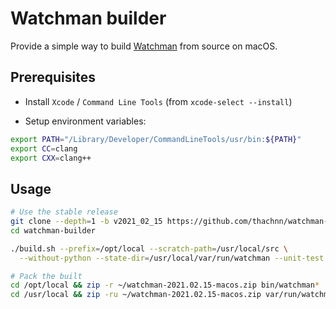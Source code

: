 # Watchman builder

Provide a simple way to build [Watchman](https://github.com/facebook/watchman) from source on macOS.

## Prerequisites

- Install `Xcode` / `Command Line Tools` (from `xcode-select --install`)

- Setup environment variables:
```bash
export PATH="/Library/Developer/CommandLineTools/usr/bin:${PATH}"
export CC=clang
export CXX=clang++
```

## Usage

```bash
# Use the stable release
git clone --depth=1 -b v2021_02_15 https://github.com/thachnn/watchman-builder.git
cd watchman-builder

./build.sh --prefix=/opt/local --scratch-path=/usr/local/src \
  --without-python --state-dir=/usr/local/var/run/watchman --unit-test

# Pack the built
cd /opt/local && zip -r ~/watchman-2021.02.15-macos.zip bin/watchman*
cd /usr/local && zip -ru ~/watchman-2021.02.15-macos.zip var/run/watchman*
```
